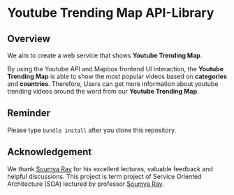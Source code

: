 # Youtube Trending Map API-Library

## Overview

We aim to create a web service that shows **Youtube Trending Map**.

By using the Youtube API and Mapbox frontend UI interaction, the **Youtube Trending Map** is able to show the most popular videos based on **categories** and **countries**. Therefore, Users can get more information about youtube trending videos around the word from our **Youtube Trending Map**.

## Reminder
Please type `bundle install` after you clone this repository.

## Acknowledgement

We thank [Soumya Ray](https://soumyaray.com/) for his excellent lectures, valuable feedback and helpful discussions. This project is term project of Service Oriented Architecture (SOA) lectured by professor [Soumya Ray](https://soumyaray.com/).
